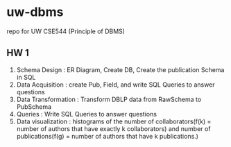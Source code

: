 # uw-dbms
repo for UW CSE544 (Principle of DBMS)


## HW 1
1. Schema Design : ER Diagram, Create DB, Create the publication Schema in SQL
2. Data Acquisition : create Pub, Field, and write SQL Queries to answer questions
3. Data Transformation : Transform DBLP data from RawSchema to PubSchema
4. Queries : Write SQL Queries to answer questions
5. Data visualization : histograms of the number of collaborators(f(k) = number of authors that have exactly k collaborators) and number of publications(f(g) = number of authors that have k publications.)
